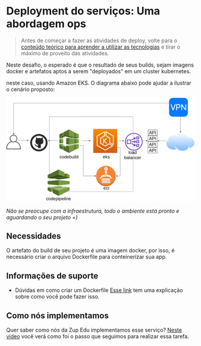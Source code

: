 # Deployment do serviços: Uma abordagem ops

> Antes de começar a fazer as atividades de deploy, volte para o [conteúdo teórico para aprender a utilizar as tecnologias](https://github.com/zup-academy/nosso-cartao-documentacao/blob/master/orange-talent-4/README.md#deploy) e tirar o máximo de proveito das atividades. 

Neste desafio, o esperado é que o resultado de seus builds, sejam imagens docker e artefatos aptos a serem "deployados" em um cluster
kubernetes.

neste caso, usando Amazon EKS. O diagrama abaixo pode ajudar a ilustrar o cenário proposto:

![diagrama desafio deployment](../../recursos/diagramas/diagrama_desafio_deploy.png)

*Não se preocupe com a infraestrutura, todo o ambiente está pronto e aguardando o seu projeto =)*

## Necessidades

O artefato do build de seu projeto é uma imagem docker, por isso, é necessário criar o arquivo Dockerfile para conteinerizar sua app.


## Informações de suporte

- Dúvidas em como criar um Dockerfile [Esse link](https://github.com/docker/labs/tree/master/developer-tools/java/O) tem uma explicação sobre como você pode fazer isso.


## Como nós implementamos

Quer saber como nós da Zup Edu implementamos esse serviço? [Neste vídeo](AQUI-DEVERA-TER-O-LINK-DO-VIDEO-QUE-SERA-EDITADO) você verá como foi o passo que seguimos para realizar essa tarefa.
